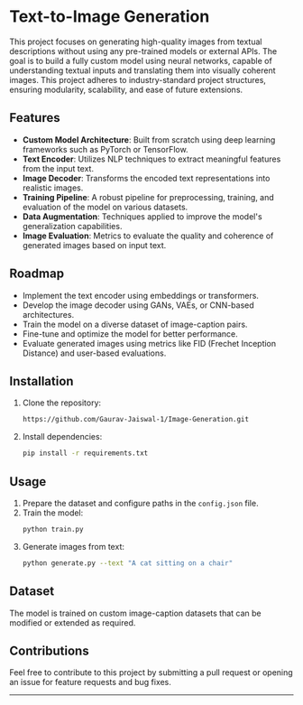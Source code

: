 
# Text-to-Image Generation

This project focuses on generating high-quality images from textual descriptions without using any pre-trained models or external APIs. The goal is to build a fully custom model using neural networks, capable of understanding textual inputs and translating them into visually coherent images. This project adheres to industry-standard project structures, ensuring modularity, scalability, and ease of future extensions.

## Features

- **Custom Model Architecture**: Built from scratch using deep learning frameworks such as PyTorch or TensorFlow.
- **Text Encoder**: Utilizes NLP techniques to extract meaningful features from the input text.
- **Image Decoder**: Transforms the encoded text representations into realistic images.
- **Training Pipeline**: A robust pipeline for preprocessing, training, and evaluation of the model on various datasets.
- **Data Augmentation**: Techniques applied to improve the model's generalization capabilities.
- **Image Evaluation**: Metrics to evaluate the quality and coherence of generated images based on input text.

## Roadmap

- Implement the text encoder using embeddings or transformers.
- Develop the image decoder using GANs, VAEs, or CNN-based architectures.
- Train the model on a diverse dataset of image-caption pairs.
- Fine-tune and optimize the model for better performance.
- Evaluate generated images using metrics like FID (Frechet Inception Distance) and user-based evaluations.

## Installation

1. Clone the repository:
   ```bash
   https://github.com/Gaurav-Jaiswal-1/Image-Generation.git
   ```
2. Install dependencies:
   ```bash
   pip install -r requirements.txt
   ```

## Usage

1. Prepare the dataset and configure paths in the `config.json` file.
2. Train the model:
   ```bash
   python train.py
   ```
3. Generate images from text:
   ```bash
   python generate.py --text "A cat sitting on a chair"
   ```

## Dataset

The model is trained on custom image-caption datasets that can be modified or extended as required.

## Contributions

Feel free to contribute to this project by submitting a pull request or opening an issue for feature requests and bug fixes.

---
